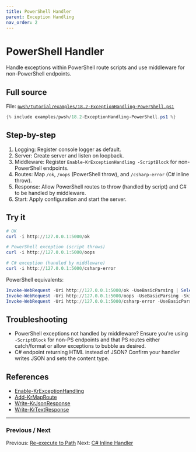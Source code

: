 ```yaml
---
title: PowerShell Handler
parent: Exception Handling
nav_order: 2
---
```


# PowerShell Handler

Handle exceptions within PowerShell route scripts and use middleware for non-PowerShell endpoints.

## Full source

File: [`pwsh/tutorial/examples/18.2-ExceptionHandling-PowerShell.ps1`][18.2-ExceptionHandling-PowerShell.ps1]

```powershell
{% include examples/pwsh/18.2-ExceptionHandling-PowerShell.ps1 %}
```

## Step-by-step

1. Logging: Register console logger as default.
2. Server: Create server and listen on loopback.
3. Middleware: Register `Enable-KrExceptionHandling -ScriptBlock` for non-PowerShell endpoints.
4. Routes: Map `/ok`, `/oops` (PowerShell throw), and `/csharp-error` (C# inline throw).
5. Response: Allow PowerShell routes to throw (handled by script) and C# to be handled by middleware.
6. Start: Apply configuration and start the server.

## Try it

```powershell
# OK
curl -i http://127.0.0.1:5000/ok

# PowerShell exception (script throws)
curl -i http://127.0.0.1:5000/oops

# C# exception (handled by middleware)
curl -i http://127.0.0.1:5000/csharp-error
```

PowerShell equivalents:

```powershell
Invoke-WebRequest -Uri http://127.0.0.1:5000/ok -UseBasicParsing | Select-Object StatusCode, Content
Invoke-WebRequest -Uri http://127.0.0.1:5000/oops -UseBasicParsing -SkipHttpErrorCheck | Select-Object StatusCode, Content
Invoke-WebRequest -Uri http://127.0.0.1:5000/csharp-error -UseBasicParsing -SkipHttpErrorCheck | Select-Object StatusCode, Content
```

## Troubleshooting

- PowerShell exceptions not handled by middleware? Ensure you're using `-ScriptBlock` for
  non-PS endpoints and that PS routes either catch/format or allow exceptions to bubble
  as desired.
- C# endpoint returning HTML instead of JSON? Confirm your handler writes JSON and sets the content type.

## References

- [Enable-KrExceptionHandling][Enable-KrExceptionHandling]
- [Add-KrMapRoute][Add-KrMapRoute]
- [Write-KrJsonResponse][Write-KrJsonResponse]
- [Write-KrTextResponse][Write-KrTextResponse]

---

### Previous / Next

Previous: [Re-execute to Path](./1.ExceptionHandlingPath.md)
Next: [C# Inline Handler](./3.CSharp-Inline.md)

[18.2-ExceptionHandling-PowerShell.ps1]: /pwsh/tutorial/examples/18.2-ExceptionHandling-PowerShell.ps1
[Enable-KrExceptionHandling]: /pwsh/cmdlets/Enable-KrExceptionHandling
[Add-KrMapRoute]: /pwsh/cmdlets/Add-KrMapRoute
[Write-KrJsonResponse]: /pwsh/cmdlets/Write-KrJsonResponse
[Write-KrTextResponse]: /pwsh/cmdlets/Write-KrTextResponse

